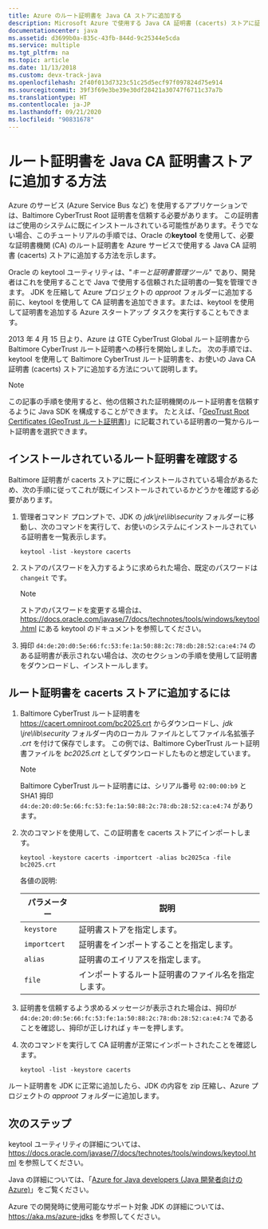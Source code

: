 ```yaml
---
title: Azure のルート証明書を Java CA ストアに追加する
description: Microsoft Azure で使用する Java CA 証明書 (cacerts) ストアに証明機関 (CA) のルート証明書を追加する方法について説明します。
documentationcenter: java
ms.assetid: d3699b0a-835c-43fb-844d-9c25344e5cda
ms.service: multiple
ms.tgt_pltfrm: na
ms.topic: article
ms.date: 11/13/2018
ms.custom: devx-track-java
ms.openlocfilehash: 2f40f013d7323c51c25d5ecf97f097824d75e914
ms.sourcegitcommit: 39f3f69e3be39e30df28421a30747f6711c37a7b
ms.translationtype: HT
ms.contentlocale: ja-JP
ms.lasthandoff: 09/21/2020
ms.locfileid: "90831678"
---
```

# <a name="adding-a-root-certificate-to-the-java-ca-certificates-store"></a>ルート証明書を Java CA 証明書ストアに追加する方法

Azure のサービス (Azure Service Bus など) を使用するアプリケーションでは、Baltimore CyberTrust Root 証明書を信頼する必要があります。 この証明書はご使用のシステムに既にインストールされている可能性があります。そうでない場合、このチュートリアルの手順では、Oracle の**keytool** を使用して、必要な証明書機関 (CA) のルート証明書を Azure サービスで使用する Java CA 証明書 (cacerts) ストアに追加する方法を示します。

Oracle の keytool ユーティリティは、"_キーと証明書管理ツール_" であり、開発者はこれを使用することで Java で使用する信頼された証明書の一覧を管理できます。 JDK を圧縮して Azure プロジェクトの *approot* フォルダーに追加する前に、keytool を使用して CA 証明書を追加できます。または、keytool を使用して証明書を追加する Azure スタートアップ タスクを実行することもできます。

2013 年 4 月 15 日より、Azure は GTE CyberTrust Global ルート証明書から Baltimore CyberTrust ルート証明書への移行を開始しました。 次の手順では、keytool を使用して Baltimore CyberTrust ルート証明書を、お使いの Java CA 証明書 (cacerts) ストアに追加する方法について説明します。

> [!NOTE]
> この記事の手順を使用すると、他の信頼された証明機関のルート証明書を信頼するように Java SDK を構成することができます。 たとえば、「[GeoTrust Root Certificates (GeoTrust ルート証明書)](https://www.geotrust.com/resources/root-certificates/)」に記載されている証明書の一覧からルート証明書を選択できます。

## <a name="determining-which-root-certificates-are-installed"></a>インストールされているルート証明書を確認する

Baltimore 証明書が cacerts ストアに既にインストールされている場合があるため、次の手順に従ってこれが既にインストールされているかどうかを確認する必要があります。

1. 管理者コマンド プロンプトで、JDK の *jdk\jre\lib\security* フォルダーに移動し、次のコマンドを実行して、お使いのシステムにインストールされている証明書を一覧表示します。

   ```shell
   keytool -list -keystore cacerts
   ```

1. ストアのパスワードを入力するように求められた場合、既定のパスワードは `changeit` です。

   > [!NOTE]
   > ストアのパスワードを変更する場合は、<https://docs.oracle.com/javase/7/docs/technotes/tools/windows/keytool.html> にある keytool のドキュメントを参照してください。

1. 拇印 `d4:de:20:d0:5e:66:fc:53:fe:1a:50:88:2c:78:db:28:52:ca:e4:74` のある証明書が表示されない場合は、次のセクションの手順を使用して証明書をダウンロードし、インストールします。

## <a name="to-add-a-root-certificate-to-the-cacerts-store"></a>ルート証明書を cacerts ストアに追加するには

1. Baltimore CyberTrust ルート証明書を <https://cacert.omniroot.com/bc2025.crt> からダウンロードし、*jdk \jre\lib\security* フォルダー内のローカル ファイルとしてファイル名拡張子 *.crt* を付けて保存でします。 この例では、Baltimore CyberTrust ルート証明書ファイルを *bc2025.crt* としてダウンロードしたものと想定しています。

   > [!NOTE]
   > Baltimore CyberTrust ルート証明書には、シリアル番号 `02:00:00:b9` と SHA1 拇印 `d4:de:20:d0:5e:66:fc:53:fe:1a:50:88:2c:78:db:28:52:ca:e4:74` があります。

2. 次のコマンドを使用して、この証明書を cacerts ストアにインポートします。

   ```shell
   keytool -keystore cacerts -importcert -alias bc2025ca -file bc2025.crt
   ```

   各値の説明:

   |  パラメーター   |                              説明                               |
   |--------------|------------------------------------------------------------------------|
   | `keystore`   | 証明書ストアを指定します。                                       |
   | `importcert` | 証明書をインポートすることを指定します。                        |
   | `alias`      | 証明書のエイリアスを指定します。                                |
   | `file`       | インポートするルート証明書のファイル名を指定します。 |

3. 証明書を信頼するよう求めるメッセージが表示された場合は、拇印が `d4:de:20:d0:5e:66:fc:53:fe:1a:50:88:2c:78:db:28:52:ca:e4:74` であることを確認し、拇印が正しければ `y` キーを押します。

4. 次のコマンドを実行して CA 証明書が正常にインポートされたことを確認します。

   ```shell
   keytool -list -keystore cacerts
   ```

ルート証明書を JDK に正常に追加したら、JDK の内容を zip 圧縮し、Azure プロジェクトの *approot* フォルダーに追加します。

## <a name="next-steps"></a>次のステップ

keytool ユーティリティの詳細については、<https://docs.oracle.com/javase/7/docs/technotes/tools/windows/keytool.html> を参照してください。

Java の詳細については、「[Azure for Java developers (Java 開発者向けの Azure)](../index.yml)」をご覧ください。

Azure での開発時に使用可能なサポート対象 JDK の詳細については、<https://aka.ms/azure-jdks> を参照してください。